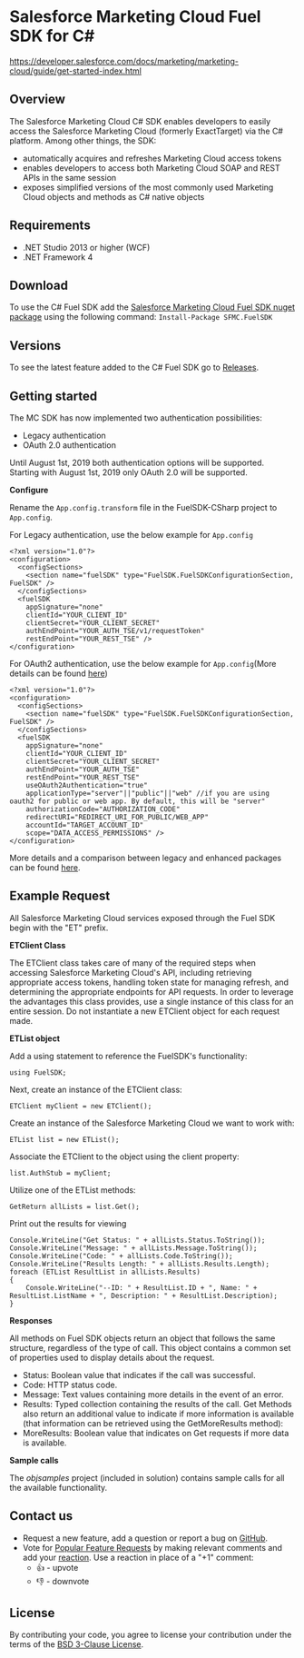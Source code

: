 Salesforce Marketing Cloud Fuel SDK for C# 
============

https://developer.salesforce.com/docs/marketing/marketing-cloud/guide/get-started-index.html

## Overview ##
The Salesforce Marketing Cloud C# SDK enables developers to easily access the Salesforce Marketing Cloud (formerly ExactTarget) via the C# platform. Among other things, the SDK:
* automatically acquires and refreshes Marketing Cloud access tokens
* enables developers to access both Marketing Cloud SOAP and REST APIs in the same session
* exposes simplified versions of the most commonly used Marketing Cloud objects and methods as C# native objects

## Requirements ##
* .NET Studio 2013 or higher (WCF)
* .NET Framework 4
## Download ##
To use the C# Fuel SDK add the [Salesforce Marketing Cloud Fuel SDK nuget package](https://www.nuget.org/packages/SFMC.FuelSDK/) using the following command:
`Install-Package SFMC.FuelSDK `

## Versions ##
To see the latest feature added to the C# Fuel SDK go to [Releases](https://github.com/salesforce-marketingcloud/FuelSDK-CSharp/releases).

## Getting started ##
The MC SDK has now implemented two authentication possibilities: 
* Legacy authentication
* OAuth 2.0 authentication 

Until August 1st, 2019 both authentication options will be supported.
Starting with August 1st, 2019 only OAuth 2.0 will be supported.

**Configure**  

Rename the `App.config.transform` file in the FuelSDK-CSharp project to `App.config`.

For Legacy authentication, use the below example for `App.config`

```
<?xml version="1.0"?>
<configuration>
  <configSections>
    <section name="fuelSDK" type="FuelSDK.FuelSDKConfigurationSection, FuelSDK" />
  </configSections>
  <fuelSDK
    appSignature="none"
    clientId="YOUR_CLIENT_ID"
    clientSecret="YOUR_CLIENT_SECRET"
    authEndPoint="YOUR_AUTH_TSE/v1/requestToken"
    restEndPoint="YOUR_REST_TSE" />
</configuration>
```

For OAuth2 authentication, use the below example for `App.config`(More details can be found [here](https://developer.salesforce.com/docs/atlas.en-us.mc-app-development.meta/mc-app-development/access-token-s2s.htm))
```
<?xml version="1.0"?>
<configuration>
  <configSections>
    <section name="fuelSDK" type="FuelSDK.FuelSDKConfigurationSection, FuelSDK" />
  </configSections>
  <fuelSDK
    appSignature="none"
    clientId="YOUR_CLIENT_ID"
    clientSecret="YOUR_CLIENT_SECRET"
    authEndPoint="YOUR_AUTH_TSE"
    restEndPoint="YOUR_REST_TSE"
    useOAuth2Authentication="true" 
    applicationType="server"||"public"||"web" //if you are using oauth2 for public or web app. By default, this will be "server" 
    authorizationCode="AUTHORIZATION_CODE"
    redirectURI="REDIRECT_URI_FOR_PUBLIC/WEB_APP"
    accountId="TARGET_ACCOUNT_ID"
    scope="DATA_ACCESS_PERMISSIONS" />
</configuration>
```

More details and a comparison between legacy and enhanced packages can be found [here](https://developer.salesforce.com/docs/atlas.en-us.mc-app-development.meta/mc-app-development/installed-package-types.htm#).

## Example Request ## 
All Salesforce Marketing Cloud services exposed through the Fuel SDK begin with the "ET" prefix. 

**ETClient Class**

The ETClient class takes care of many of the required steps when accessing Salesforce Marketing Cloud's API, including retrieving appropriate access tokens, handling token state for managing refresh, and determining the appropriate endpoints for API requests. In order to leverage the advantages this class provides, use a single instance of this class for an entire session. Do not instantiate a new ETClient object for each request made.

**ETList object**

Add a using statement to reference the FuelSDK's functionality:

`using FuelSDK;`

Next, create an instance of the ETClient class:

`ETClient myClient = new ETClient();`

Create an instance of the Salesforce Marketing Cloud we want to work with:

`ETList list = new ETList();`

Associate the ETClient to the object using the client property:

`list.AuthStub = myClient;`

Utilize one of the ETList methods:

`GetReturn allLists = list.Get();`

Print out the results for viewing

```
Console.WriteLine("Get Status: " + allLists.Status.ToString());
Console.WriteLine("Message: " + allLists.Message.ToString());
Console.WriteLine("Code: " + allLists.Code.ToString());
Console.WriteLine("Results Length: " + allLists.Results.Length);
foreach (ETList ResultList in allLists.Results)
{
    Console.WriteLine("--ID: " + ResultList.ID + ", Name: " + ResultList.ListName + ", Description: " + ResultList.Description);
}
```

**Responses**

All methods on Fuel SDK objects return an object that follows the same structure, regardless of the type of call. This object contains a common set of properties used to display details about the request.
* Status: Boolean value that indicates if the call was successful.
* Code: HTTP status code.
* Message: Text values containing more details in the event of an error.
* Results: Typed collection containing the results of the call.
Get Methods also return an additional value to indicate if more information is available (that information can be retrieved using the GetMoreResults method):
* MoreResults: Boolean value that indicates on Get requests if more data is available.

**Sample calls**

The *objsamples* project (included in solution) contains sample calls for all the available functionality.


## Contact us ##
* Request a new feature, add a question or report a bug on [GitHub](https://github.com/salesforce-marketingcloud/FuelSDK-CSharp/issues).
* Vote for [Popular Feature Requests](https://github.com/salesforce-marketingcloud/FuelSDK-CSharp/issues?q=is%3Aopen+sort%3Areactions-%2B1-desc+) by making relevant comments and add your [reaction](https://github.com/blog/2119-add-reactions-to-pull-requests-issues-and-comments). Use a reaction in place of a "+1" comment:
    + 👍 - upvote
    + 👎 - downvote

## License ##
By contributing your code, you agree to license your contribution under the terms of the [BSD 3-Clause License](https://github.com/salesforce-marketingcloud/FuelSDK-CSharp/blob/master/license.md).
